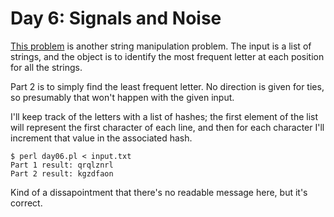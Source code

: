 # Day 6: Signals and Noise

[This problem](https://adventofcode.com/2016/day/6) is another string
manipulation problem. The input is a list of strings, and the object is
to identify the most frequent letter at each position for all the strings.

Part 2 is to simply find the least frequent letter. No direction is given
for ties, so presumably that won't happen with the given input.

I'll keep track of the letters with a list of hashes; the first element of
the list will represent the first character of each line, and then for each
character I'll increment that value in the associated hash.

```
$ perl day06.pl < input.txt 
Part 1 result: qrqlznrl
Part 2 result: kgzdfaon
```

Kind of a dissapointment that there's no readable message here, but it's
correct.

